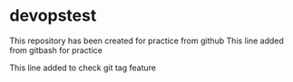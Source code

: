 # devopstest
This repository has been created for practice from github
This line added from gitbash for practice

This line added to check git tag feature
